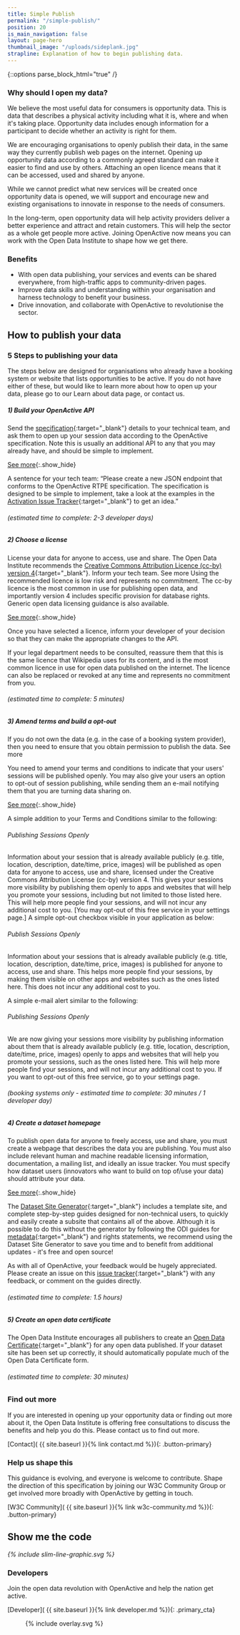 ```yaml
---
title: Simple Publish
permalink: "/simple-publish/"
position: 20
is_main_navigation: false
layout: page-hero
thumbnail_image: "/uploads/sideplank.jpg"
strapline: Explanation of how to begin publishing data.
---
```


{::options parse_block_html="true" /}


<article>
<div class="two twoleft">

### Why should I open my data?
We believe the most useful data for consumers is opportunity data.  This is data that describes a physical activity including what it is, where and when it's taking place. Opportunity data includes enough information for a participant to decide whether an activity is right for them.

We are encouraging organisations to openly publish their data, in the same way they currently publish web pages on the internet. Opening up opportunity data according to a commonly agreed standard can make it easier to find and use by others.  Attaching an open licence means that it can be accessed, used and shared by anyone.

While we cannot predict what new services will be created once opportunity data is opened, we will support and encourage new and existing organisations to innovate in response to the needs of consumers.

In the long-term, open opportunity data will help activity providers deliver a better experience and attract and retain customers.  This will help the sector as a whole get people more active. Joining OpenActive now means you can work with the Open Data Institute to shape how we get there.

</div>
<div class="two twoleft">

### Benefits
* With open data publishing, your services and events can be shared everywhere, from high-traffic apps to community-driven pages.
* Improve data skills and understanding within your organisation and harness technology to benefit your business.
* Drive innovation, and collaborate with OpenActive to revolutionise the sector.

</div>
</article>


<article class="invert publish-steps">
<h2 class="sub-heading-two">How to publish your data</h2>

<div class="one">

### 5 Steps to publishing your data
The steps below are designed for organisations who already have a booking system or website that lists opportunities to be active. If you do not have either of these, but would like to learn more about how to open up your data, please go to our Learn about data page, or contact us.

<!--  ---------------->
<!-- STEP ONE -->
<!--  ---------------->
##### 1) Build your OpenActive API
Send the [specification](https://github.com/openactive/realtime-paged-data-exchange/blob/master/README.md){:target="_blank"} details to your technical team, and ask them to open up your session data according to the OpenActive specification. Note this is usually an additional API to any that you may already have, and should be simple to implement.

[See more](#){:.show_hide}
<div class="extra-content">

A sentence for your tech team: “Please create a new JSON endpoint that conforms to the OpenActive RTPE specification. The specification is designed to be simple to implement, take a look at the examples in the [Activation Issue Tracker](https://github.com/openactive/activation){:target="_blank"} to get an idea.”
###### (estimated time to complete: 2-3 developer days)
</div>


<!--  ---------------->
<!-- STEP TWO -->
<!--  ---------------->
##### 2) Choose a license
License your data for anyone to access, use and share. The Open Data Institute recommends the [Creative Commons Attribution Licence (cc-by) version 4](https://creativecommons.org/licenses/by/4.0/){:target="_blank"}. Inform your tech team. See more
Using the recommended licence is low risk and represents no commitment. The cc-by licence is the most common in use for publishing open data, and importantly version 4 includes specific provision for database rights. Generic open data licensing guidance is also available.


[See more](#){:.show_hide}
<div class="extra-content">

Once you have selected a licence, inform your developer of your decision so that they can make the appropriate changes to the API.

If your legal department needs to be consulted, reassure them that this is the same licence that Wikipedia uses for its content, and is the most common licence in use for open data published on the internet. The licence can also be replaced or revoked at any time and represents no commitment from you.
###### (estimated time to complete: 5 minutes)
</div>

<!--  ---------------->
<!-- STEP THREE -->
<!--  ---------------->
##### 3) Amend terms and build a opt-out
If you do not own the data (e.g. in the case of a booking system provider), then you need to ensure that you obtain permission to publish the data. See more

You need to amend your terms and conditions to indicate that your users' sessions will be published openly. You may also give your users an option to opt-out of session publishing, while sending them an e-mail notifying them that you are turning data sharing on.

[See more](#){:.show_hide}
<div class="extra-content">

A simple addition to your Terms and Conditions similar to the following:

###### Publishing Sessions Openly
Information about your session that is already available publicly (e.g. title, location, description, date/time, price, images) will be published as open data for anyone to access, use and share, licensed under the Creative Commons Attribution License (cc-by) version 4. This gives your sessions more visibility by publishing them openly to apps and websites that will help you promote your sessions, including but not limited to those listed here. This will help more people find your sessions, and will not incur any additional cost to you. [You may opt-out of this free service in your settings page.]
A simple opt-out checkbox visible in your application as below:

###### Publish Sessions Openly
Information about your sessions that is already available publicly (e.g. title, location, description, date/time, price, images) is published for anyone to access, use and share. This helps more people find your sessions, by making them visible on other apps and websites such as the ones listed here. This does not incur any additional cost to you.

A simple e-mail alert similar to the following:

###### Publishing Sessions Openly
We are now giving your sessions more visibility by publishing information about them that is already available publicly (e.g. title, location, description, date/time, price, images) openly to apps and websites that will help you promote your sessions, such as the ones listed here. This will help more people find your sessions, and will not incur any additional cost to you. If you want to opt-out of this free service, go to your settings page.

###### (booking systems only - estimated time to complete: 30 minutes / 1 developer day)

</div>

<!--  ---------------->
<!-- STEP FOUR -->
<!--  ---------------->
##### 4) Create a dataset homepage
To publish open data for anyone to freely access, use and share, you must create a webpage that describes the data you are publishing.
You must also include relevant human and machine readable licensing information, documentation, a mailing list, and ideally an issue tracker. You must specify how dataset users (innovators who want to build on top of/use your data) should attribute your data.

[See more](#){:.show_hide}
<div class="extra-content">

The [Dataset Site Generator](https://github.com/openactive/dataset-site-generator/wiki){:target="_blank"} includes a template site, and complete step-by-step guides designed for non-technical users, to quickly and easily create a subsite that contains all of the above. Although it is possible to do this without the generator by following the ODI guides for [metadata](https://theodi.org/knowledge-opinion/guides/){:target="_blank"} and rights statements, we recommend using the Dataset Site Generator to save you time and to benefit from additional updates - it's free and open source!

As with all of OpenActive, your feedback would be hugely appreciated. Please create an issue on this [issue tracker](https://github.com/openactive/dataset-site-generator/issues){:target="_blank"} with any feedback, or comment on the guides directly.

###### (estimated time to complete: 1.5 hours)

</div>

<!--  ---------------->
<!-- STEP FIVE -->
<!--  ---------------->
##### 5) Create an open data certificate
The Open Data Institute encourages all publishers to create an [Open Data Certificate](https://certificates.theodi.org/en/){:target="_blank"} for any open data published. If your dataset site has been set up correctly, it should automatically populate much of the Open Data Certificate form.
###### (estimated time to complete: 30 minutes)

</div>
</article>

<article class="call_to_action">
<div class="two">

### Find out more
If you are interested in opening up your opportunity data or finding out more about it, the Open Data Institute is offering free consultations to discuss the benefits and help you do this. Please contact us to find out more.

[Contact]( {{ site.baseurl }}{% link contact.md %}){: .button-primary}


</div>
<div class="two">


### Help us shape this
This guidance is evolving, and everyone is welcome to contribute. Shape the direction of this specification by joining our W3C Community Group or get involved more broadly with OpenActive by getting in touch.

[W3C Community]( {{ site.baseurl }}{% link w3c-community.md %}){: .button-primary}


</div>
</article>


<!--  ---------------->
<!-- DEVELOPER CALL TO ACTION -->
<!--  ---------------->
<article markdown="0" class="call_to_action--full-width">
<h2 class="sub-heading-two">Show me the code</h2>
<i class="line-graphic">{% include slim-line-graphic.svg %}</i>

<div markdown="1" class="one">

###  Developers
Join the open data revolution with OpenActive and help the nation get active.

[Developer]( {{ site.baseurl }}{% link developer.md %}){: .primary_cta}

</div>
<figure>
<div class="mask">{% include overlay.svg %}</div>
<div style="background: url({{ site.baseurl }}/assets/images/sideplank.jpg)center center / cover no-repeat;"></div>
</figure>
</article>